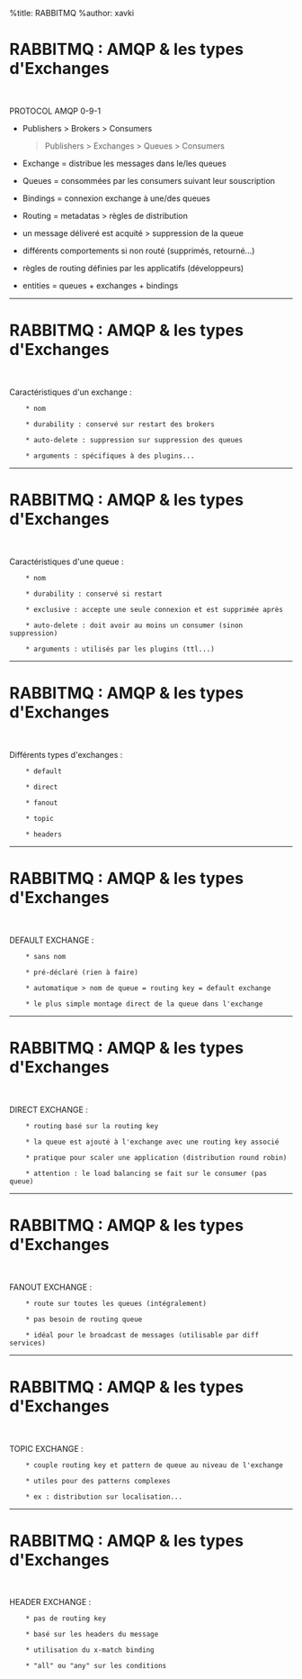 %title: RABBITMQ
%author: xavki


# RABBITMQ : AMQP & les types d'Exchanges



<br>

PROTOCOL AMQP 0-9-1

* Publishers > Brokers > Consumers

	> Publishers > Exchanges > Queues > Consumers

* Exchange = distribue les messages dans le/les queues

* Queues = consommées par les consumers suivant leur souscription

* Bindings = connexion exchange à une/des queues

* Routing = metadatas > règles de distribution

* un message déliveré est acquité > suppression de la queue

* différents comportements si non routé (supprimés, retourné...)

* règles de routing définies par les applicatifs (développeurs)

* entities = queues + exchanges + bindings

----------------------------------------------------------------------------------------------

# RABBITMQ : AMQP & les types d'Exchanges

<br>

Caractéristiques d'un exchange :

		* nom

		* durability : conservé sur restart des brokers

		* auto-delete : suppression sur suppression des queues

		* arguments : spécifiques à des plugins...

----------------------------------------------------------------------------------------------

# RABBITMQ : AMQP & les types d'Exchanges

<br>

Caractéristiques d'une queue :

		* nom

		* durability : conservé si restart

		* exclusive : accepte une seule connexion et est supprimée après

		* auto-delete : doit avoir au moins un consumer (sinon suppression)

		* arguments : utilisés par les plugins (ttl...)

----------------------------------------------------------------------------------------------

# RABBITMQ : AMQP & les types d'Exchanges

<br>

Différents types d'exchanges :

		* default

		* direct

		* fanout

		* topic

		* headers

----------------------------------------------------------------------------------------------

# RABBITMQ : AMQP & les types d'Exchanges

<br>

DEFAULT EXCHANGE :

		* sans nom

		* pré-déclaré (rien à faire)

		* automatique > nom de queue = routing key = default exchange

		* le plus simple montage direct de la queue dans l'exchange

----------------------------------------------------------------------------------------------

# RABBITMQ : AMQP & les types d'Exchanges

<br>

DIRECT EXCHANGE :

		* routing basé sur la routing key

		* la queue est ajouté à l'exchange avec une routing key associé

		* pratique pour scaler une application (distribution round robin)

		* attention : le load balancing se fait sur le consumer (pas queue)

----------------------------------------------------------------------------------------------

# RABBITMQ : AMQP & les types d'Exchanges

<br>

FANOUT EXCHANGE :

		* route sur toutes les queues (intégralement)

		* pas besoin de routing queue

		* idéal pour le broadcast de messages (utilisable par diff services)

----------------------------------------------------------------------------------------------

# RABBITMQ : AMQP & les types d'Exchanges


<br>

TOPIC EXCHANGE :

		* couple routing key et pattern de queue au niveau de l'exchange

		* utiles pour des patterns complexes

		* ex : distribution sur localisation...

----------------------------------------------------------------------------------------------

# RABBITMQ : AMQP & les types d'Exchanges


<br>

HEADER EXCHANGE :

		* pas de routing key

		* basé sur les headers du message

		* utilisation du x-match binding

		* "all" ou "any" sur les conditions
